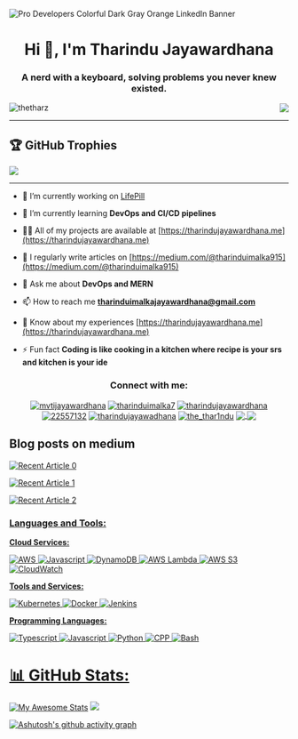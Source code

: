 ![Pro Developers Colorful Dark Gray   Orange LinkedIn Banner](https://github.com/TheTharz/TheTharz/assets/119271523/8e99be76-3a18-4dd8-a0cb-f2f36277b586)

<h1 align="center">Hi 👋, I'm Tharindu Jayawardhana</h1>
<h3 align="center">A nerd with a keyboard, solving problems you never knew existed.</h3>
<div style="display: flex; justify-content: space-between; align-items: center;">
        <img src="https://komarev.com/ghpvc/?username=thetharz&label=Profile%20views&color=0e75b6&style=flat" alt="thetharz" />
        <a href="https://user-badge.committers.top/sri_lanka/TheTharz">
            <img src="https://user-badge.committers.top/sri_lanka/TheTharz.svg" />
        </a>
        

</div>

----
## 🏆 GitHub Trophies
<p align="center">
 
![](https://github-profile-trophy.vercel.app/?username=TheTharz&theme=juicyfresh&no-frame=false&no-bg=true&margin-w=4)

</p>

----

- 🔭 I’m currently working on [LifePill](https://github.com/TheTharz/pharmacy-pos-frontend.git)

- 🌱 I’m currently learning **DevOps and CI/CD pipelines**

- 👨‍💻 All of my projects are available at [https://tharindujayawardhana.me](https://tharindujayawardhana.me)

- 📝 I regularly write articles on [https://medium.com/@tharinduimalka915](https://medium.com/@tharinduimalka915)

- 💬 Ask me about **DevOps and MERN**

- 📫 How to reach me **tharinduimalkajayawardhana@gmail.com**

- 📄 Know about my experiences [https://tharindujayawardhana.me](https://tharindujayawardhana.me)

- ⚡ Fun fact **Coding is like cooking in a kitchen where recipe is your srs and kitchen is your ide**

<h3 align="center">Connect with me:</h3>
<p align="center">
<a href="https://dev.to/mvtijayawardhana" target="blank"><img align="center" src="https://img.shields.io/badge/dev.to-0A0A0A?style=for-the-badge&logo=dev.to&logoColor=white" alt="mvtijayawardhana" /></a>
<a href="https://twitter.com/tharinduimalka7" target="blank"><img align="center" src="https://img.shields.io/badge/X-%23000000.svg?style=for-the-badge&logo=X&logoColor=white" alt="tharinduimalka7"  /></a>
<a href="https://linkedin.com/in/tharindujayawardhana" target="blank"><img align="center" src="https://img.shields.io/badge/linkedin-%230077B5.svg?style=for-the-badge&logo=linkedin&logoColor=white" alt="tharindujayawardhana"/></a>
<a href="https://stackoverflow.com/users/22557132" target="blank"><img align="center" src="https://img.shields.io/badge/-Stackoverflow-FE7A16?style=for-the-badge&logo=stack-overflow&logoColor=white" alt="22557132" /></a>
<a href="https://fb.com/tharindujayawadhana" target="blank">
 <img align="center" src="https://img.shields.io/badge/Facebook-%231877F2.svg?style=for-the-badge&logo=Facebook&logoColor=white" alt="tharindujayawadhana"/></a>
<a href="https://instagram.com/the_thar1ndu" target="blank"><img align="center" src="https://img.shields.io/badge/Instagram-%23E4405F.svg?style=for-the-badge&logo=Instagram&logoColor=white" alt="the_thar1ndu" /></a>
<a href="https://medium.com/@tharinduimalka915" target="blank">
 <img align="center" src="https://img.shields.io/badge/Medium-12100E?style=for-the-badge&logo=medium&logoColor=white"/>
</a>
<a href="https://www.hackerrank.com/profile/Tharindu3996" target="blank">
 <img align="center" src="https://img.shields.io/badge/-Hackerrank-2EC866?style=for-the-badge&logo=HackerRank&logoColor=white"/>
</a>
</p>



## Blog posts on medium
 <a target="_blank" href="https://github-readme-medium-recent-article.vercel.app/medium/@tharinduimalka915/0"><img src="https://github-readme-medium-recent-article.vercel.app/medium/@tharinduimalka915/0" alt="Recent Article 0"> 

<a target="_blank" href="https://github-readme-medium-recent-article.vercel.app/medium/@tharinduimalka915/1"><img src="https://github-readme-medium-recent-article.vercel.app/medium/@tharinduimalka915/1" alt="Recent Article 1"> 

 <a target="_blank" href="https://github-readme-medium-recent-article.vercel.app/medium/@tharinduimalka915/2"><img src="https://github-readme-medium-recent-article.vercel.app/medium/@tharinduimalka915/2" alt="Recent Article 2"> 

<h3 align="left">Languages and Tools:</h3>

**Cloud Services:**

![AWS](https://img.shields.io/badge/Cloud-AWS-informational?style=flat&logo=amazon-aws&logoColor=white&color=6aa6f8)
![Javascript](https://img.shields.io/badge/API-Gateway-informational?style=flat&logo=amazon-api-gateway&logoColor=white&color=6aa6f8)
![DynamoDB](https://img.shields.io/badge/Database-DynamoDB-informational?style=flat&logo=amazon-dynamodb&logoColor=white&color=6aa6f8)
![AWS Lambda](https://img.shields.io/badge/Compute-AWS_Lambda-informational?style=flat&logo=amazon-aws&logoColor=white&color=6aa6f8)
![AWS S3](https://img.shields.io/badge/Storage-AWS_S3-informational?style=flat&logo=amazon-aws&logoColor=white&color=6aa6f8)
![CloudWatch](https://img.shields.io/badge/Monitoring-CloudWatch-informational?style=flat&logo=amazon-cloudwatch&logoColor=white&color=6aa6f8)

**Tools and Services:**

![Kubernetes](https://img.shields.io/badge/Tools-Kubernetes-informational?style=flat&logo=kubernetes&logoColor=white&color=6aa6f8)
![Docker](https://img.shields.io/badge/Tools-Docker-informational?style=flat&logo=docker&logoColor=white&color=6aa6f8)
![Jenkins](https://img.shields.io/badge/Tools-Jenkins-informational?style=flat&logo=jenkins&logoColor=white&color=6aa6f8)

**Programming Languages:**

![Typescript](https://img.shields.io/badge/Typescript-informational?style=flat&logo=typescript&logoColor=white&color=6aa6f8)
![Javascript](https://img.shields.io/badge/Javascript-informational?style=flat&logo=javascript&logoColor=white&color=6aa6f8)
![Python](https://img.shields.io/badge/Python-informational?style=flat&logo=python&logoColor=white&color=6aa6f8)
![CPP](https://img.shields.io/badge/CPP-informational?style=flat&logo=cpp&logoColor=white&color=6aa6f8)
![Bash](https://img.shields.io/badge/Bash-informational?style=flat&logo=bash&logoColor=white&color=6aa6f8)

# 📊 GitHub Stats:
[![My Awesome Stats](https://awesome-github-stats.azurewebsites.net/user-stats/thetharz?cardType=level&theme=tokyonight&preferLogin=false)](https://git.io/awesome-stats-card)
![](https://github-readme-streak-stats.herokuapp.com/?user=TheTharz&theme=tokyonight&hide_border=true)<br/>

[![Ashutosh's github activity graph](https://github-readme-activity-graph.vercel.app/graph?username=thetharz&bg_color=000000&color=00008B&line=FFDF00&point=ffffff&area=true&hide_border=true)](https://github.com/ashutosh00710/github-readme-activity-graph)

